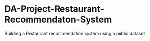 # DA-Project-Restaurant-Recommendaton-System
Building a Restaurant recommendation system using a public dataset

